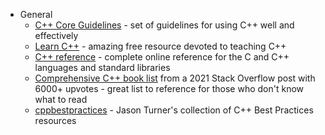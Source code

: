 - General
  - [C++ Core Guidelines](https://isocpp.github.io/CppCoreGuidelines/CppCoreGuidelines) - set of guidelines for using C++ well and effectively
  - [Learn C++](https://www.learncpp.com/) - amazing free resource devoted to teaching C++
  - [C++ reference](https://en.cppreference.com/) - complete online reference for the C and C++ languages and standard libraries
  - [Comprehensive C++ book list](https://stackoverflow.com/questions/388242/the-definitive-c-book-guide-and-list) from a 2021 Stack Overflow post with 6000+ upvotes - great list to reference for those who don't know what to read
  - [cppbestpractices](https://github.com/cpp-best-practices/cppbestpractices) - Jason Turner's collection of C++ Best Practices resources
